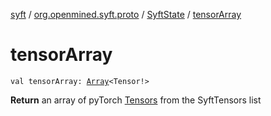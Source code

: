 [syft](../../index.md) / [org.openmined.syft.proto](../index.md) / [SyftState](index.md) / [tensorArray](./tensor-array.md)

# tensorArray

`val tensorArray: `[`Array`](https://kotlinlang.org/api/latest/jvm/stdlib/kotlin/-array/index.html)`<Tensor!>`

**Return**
an array of pyTorch [Tensors](https://pytorch.org/javadoc/org/pytorch/Tensor.html) from the SyftTensors list

